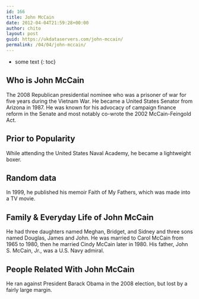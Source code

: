 ```yaml
---
id: 166
title: John McCain
date: 2012-04-04T21:59:28+00:00
author: chito
layout: post
guid: https://ukdataservers.com/john-mccain/
permalink: /04/04/john-mccain/
---
```


* some text
{: toc}


## Who is  John McCain
                  
                  
                  
The 2008 Republican presidential nominee who was a prisoner of war for five years during the Vietnam War. He became a United States Senator from Arizona in 1987. He was known for his advocacy of campaign finance reform in the Senate and most notably co-wrote the 2002 McCain-Feingold Act.
                  
                
                
                
## Prior to Popularity 
                  
                  
                  
While attending the United States Naval Academy, he became a lightweight boxer.
                  
                
                
                
## Random data 
                  
                  
                  
In 1999, he published his memoir Faith of My Fathers, which was made into a TV movie.
                  
                
                
                
## Family & Everyday Life of John McCain
                  
                  
                  
He had three daughters named Meghan, Bridget, and Sidney and three sons named Douglas, James and John. He was married to Carol McCain from 1965 to 1980, then he married Cindy McCain later in 1980. His father, John S. McCain, Jr., was a U.S. Navy admiral.
                  
                
                
                
## People Related With  John McCain
                  
                  
                  
He ran against President Barack Obama in the 2008 election, but lost by a fairly large margin.
                  
                
              
            
          
          
          
    
    
  
